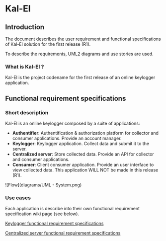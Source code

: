 # Kal-El
## Introduction
The document describes the user requirement and functional specifications of Kal-El solution for the first release (R1).

To describe the requirements, UML2 diagrams and use stories are used.

### What is Kal-El ?
Kal-El is the project codename for the first release of an online keylogger application.

## Functional requirement specifications
### Short description

Kal-El is an online keylogger composed by a suite of applications:
* **Authentifier**: Authentification & authorization platform for collector and consumer applications. Provide an account manager.
* **Keylogger**: Keylogger application. Collect data and submit it to the server.
* **Centralized server**: Store collected data. Provide an API for collector and consumer applications.
* **Consumer**: Client consumer application. Provide an user interface to view collected data. This application WILL NOT be made in this release (R1).

![Flow](diagrams/UML - System.png)

### Use cases

Each application is describe into their own functional requirement specification wiki page (see below).

[Keylogger functional requirement specifications](Keylogger/Keylogger-functional-requirement-specifications.md)

[Centralized server functional requirement specifications](Centralized-Server/Centralized-server-functional-requirement-specifications.md)